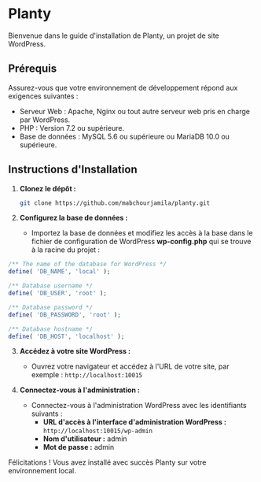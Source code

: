 # Planty

Bienvenue dans le guide d'installation de Planty, un projet de site WordPress.

## Prérequis
Assurez-vous que votre environnement de développement répond aux exigences suivantes :

- Serveur Web : Apache, Nginx ou tout autre serveur web pris en charge par WordPress.
- PHP : Version 7.2 ou supérieure.
- Base de données : MySQL 5.6 ou supérieure ou MariaDB 10.0 ou supérieure.

## Instructions d'Installation
1. **Clonez le dépôt :**
    ```bash
    git clone https://github.com/mabchourjamila/planty.git
    ```

2. **Configurez la base de données :**
   - Importez la base de données et modifiez les accès à la base dans le fichier de configuration de WordPress **wp-config.php** qui se trouve à la racine du projet :
```php
/** The name of the database for WordPress */
define( 'DB_NAME', 'local' );

/** Database username */
define( 'DB_USER', 'root' );

/** Database password */
define( 'DB_PASSWORD', 'root' );

/** Database hostname */
define( 'DB_HOST', 'localhost' );

```

3. **Accédez à votre site WordPress :**
   - Ouvrez votre navigateur et accédez à l'URL de votre site, par exemple : `http://localhost:10015`

4. **Connectez-vous à l'administration :**
   - Connectez-vous à l'administration WordPress avec les identifiants suivants :
     - **URL d'accès à l'interface d'administration WordPress :** `http://localhost:10015/wp-admin`
     - **Nom d'utilisateur :** admin
     - **Mot de passe :** admin

Félicitations ! Vous avez installé avec succès Planty sur votre environnement local.
